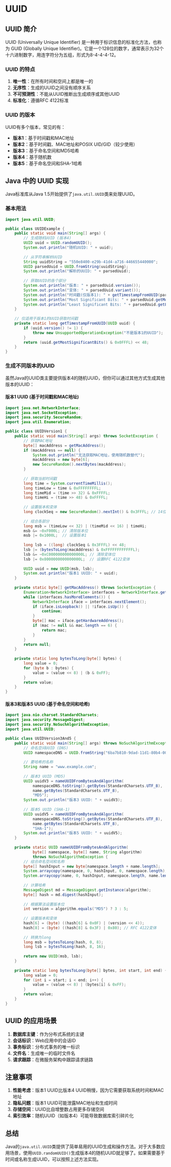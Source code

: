 # UUID

## UUID 简介

UUID (Universally Unique Identifier) 是一种用于标识信息的标准化方法，也称为 GUID (Globally Unique Identifier)。它是一个128位的数字，通常表示为32个十六进制数字，用连字符分为五组，形式为8-4-4-4-12。

### UUID 的特点

1. **唯一性**：在所有时间和空间上都是唯一的
2. **无序性**：生成的UUID之间没有顺序关系
3. **不可预测性**：不能从UUID推断出生成顺序或其他UUID
4. **标准化**：遵循RFC 4122标准

### UUID 的版本

UUID有多个版本，常见的有：

- **版本1**：基于时间戳和MAC地址
- **版本2**：基于时间戳、MAC地址和POSIX UID/GID（较少使用）
- **版本3**：基于命名空间和MD5哈希
- **版本4**：基于随机数
- **版本5**：基于命名空间和SHA-1哈希

## Java 中的 UUID 实现

Java标准库从Java 1.5开始提供了`java.util.UUID`类来处理UUID。

### 基本用法

```java
import java.util.UUID;

public class UUIDExample {
    public static void main(String[] args) {
        // 生成随机UUID (版本4)
        UUID uuid = UUID.randomUUID();
        System.out.println("随机UUID: " + uuid);
        
        // 从字符串解析UUID
        String uuidString = "550e8400-e29b-41d4-a716-446655440000";
        UUID parsedUuid = UUID.fromString(uuidString);
        System.out.println("解析的UUID: " + parsedUuid);
        
        // 获取UUID的各个部分
        System.out.println("版本: " + parsedUuid.version());
        System.out.println("变体: " + parsedUuid.variant());
        System.out.println("时间戳(仅版本1): " + getTimestampFromUUID(parsedUuid));
        System.out.println("Most Significant Bits: " + parsedUuid.getMostSignificantBits());
        System.out.println("Least Significant Bits: " + parsedUuid.getLeastSignificantBits());
    }
    
    // 仅适用于版本1的UUID获取时间戳
    private static long getTimestampFromUUID(UUID uuid) {
        if (uuid.version() != 1) {
            throw new UnsupportedOperationException("不是版本1的UUID");
        }
        return (uuid.getMostSignificantBits() & 0x0FFFL) << 48;
    }
}
```

### 生成不同版本的UUID

虽然Java的UUID类主要提供版本4的随机UUID，但你可以通过其他方式生成其他版本的UUID：

#### 版本1 UUID (基于时间戳和MAC地址)

```java
import java.net.NetworkInterface;
import java.net.SocketException;
import java.security.SecureRandom;
import java.util.Enumeration;

public class UUIDVersion1 {
    public static void main(String[] args) throws SocketException {
        // 获取MAC地址
        byte[] macAddress = getMacAddress();
        if (macAddress == null) {
            System.out.println("无法获取MAC地址，使用随机数替代");
            macAddress = new byte[6];
            new SecureRandom().nextBytes(macAddress);
        }
        
        // 获取当前时间戳
        long time = System.currentTimeMillis();
        long timeLow = time & 0xFFFFFFFFL;
        long timeMid = (time >> 32) & 0xFFFFL;
        long timeHi = (time >> 48) & 0xFFFFL;
        
        // 设置版本和变体
        long clockSeq = new SecureRandom().nextInt() & 0x3FFFL; // 14位
        
        // 组合各部分
        long msb = (timeLow << 32) | (timeMid << 16) | timeHi;
        msb &= ~0xF000L; // 清除版本位
        msb |= 0x1000L;  // 设置版本1
        
        long lsb = ((long) clockSeq & 0x3FFFL) << 48;
        lsb |= (bytesToLong(macAddress) & 0xFFFFFFFFFFFFL);
        lsb &= ~0xC000000000000000L; // 清除变体位
        lsb |= 0x8000000000000000L;  // 设置RFC 4122变体
        
        UUID uuid = new UUID(msb, lsb);
        System.out.println("版本1 UUID: " + uuid);
    }
    
    private static byte[] getMacAddress() throws SocketException {
        Enumeration<NetworkInterface> interfaces = NetworkInterface.getNetworkInterfaces();
        while (interfaces.hasMoreElements()) {
            NetworkInterface iface = interfaces.nextElement();
            if (iface.isLoopback() || !iface.isUp()) {
                continue;
            }
            byte[] mac = iface.getHardwareAddress();
            if (mac != null && mac.length == 6) {
                return mac;
            }
        }
        return null;
    }
    
    private static long bytesToLong(byte[] bytes) {
        long value = 0;
        for (byte b : bytes) {
            value = (value << 8) | (b & 0xFF);
        }
        return value;
    }
}
```

#### 版本3和版本5 UUID (基于命名空间和哈希)

```java
import java.nio.charset.StandardCharsets;
import java.security.MessageDigest;
import java.security.NoSuchAlgorithmException;
import java.util.UUID;

public class UUIDVersion3And5 {
    public static void main(String[] args) throws NoSuchAlgorithmException {
        // 命名空间UUID (DNS)
        UUID namespaceDNS = UUID.fromString("6ba7b810-9dad-11d1-80b4-00c04fd430c8");
        
        // 要哈希的名称
        String name = "www.example.com";
        
        // 版本3 UUID (MD5)
        UUID uuidV3 = nameUUIDFromBytesAndAlgorithm(
            namespaceDNS.toString().getBytes(StandardCharsets.UTF_8), 
            name.getBytes(StandardCharsets.UTF_8), 
            "MD5");
        System.out.println("版本3 UUID: " + uuidV3);
        
        // 版本5 UUID (SHA-1)
        UUID uuidV5 = nameUUIDFromBytesAndAlgorithm(
            namespaceDNS.toString().getBytes(StandardCharsets.UTF_8), 
            name.getBytes(StandardCharsets.UTF_8), 
            "SHA-1");
        System.out.println("版本5 UUID: " + uuidV5);
    }
    
    private static UUID nameUUIDFromBytesAndAlgorithm(
            byte[] namespace, byte[] name, String algorithm) 
            throws NoSuchAlgorithmException {
        // 组合命名空间和名称
        byte[] hashInput = new byte[namespace.length + name.length];
        System.arraycopy(namespace, 0, hashInput, 0, namespace.length);
        System.arraycopy(name, 0, hashInput, namespace.length, name.length);
        
        // 计算哈希
        MessageDigest md = MessageDigest.getInstance(algorithm);
        byte[] hash = md.digest(hashInput);
        
        // 根据算法设置版本位
        int version = algorithm.equals("MD5") ? 3 : 5;
        
        // 设置版本和变体
        hash[6] = (byte) ((hash[6] & 0x0F) | (version << 4));
        hash[8] = (byte) ((hash[8] & 0x3F) | 0x80); // RFC 4122变体
        
        // 转换为long
        long msb = bytesToLong(hash, 0, 8);
        long lsb = bytesToLong(hash, 8, 16);
        
        return new UUID(msb, lsb);
    }
    
    private static long bytesToLong(byte[] bytes, int start, int end) {
        long value = 0;
        for (int i = start; i < end; i++) {
            value = (value << 8) | (bytes[i] & 0xFF);
        }
        return value;
    }
}
```

## UUID 的应用场景

1. **数据库主键**：作为分布式系统的主键
2. **会话标识**：Web应用中的会话ID
3. **事务标识**：分布式事务的唯一标识
4. **文件名**：生成唯一的临时文件名
5. **请求跟踪**：在微服务架构中跟踪请求链路

## 注意事项

1. **性能考虑**：版本1 UUID比版本4 UUID稍慢，因为它需要获取系统时间和MAC地址
2. **隐私问题**：版本1 UUID可能泄露MAC地址和生成时间
3. **存储空间**：UUID比自增整数占用更多存储空间
4. **索引效率**：随机UUID（如版本4）可能导致数据库索引碎片化

## 总结

Java的`java.util.UUID`类提供了简单易用的UUID生成和操作方法。对于大多数应用场景，使用`UUID.randomUUID()`生成版本4的随机UUID就足够了。如果需要基于时间或名称生成UUID，可以按照上述方法实现。